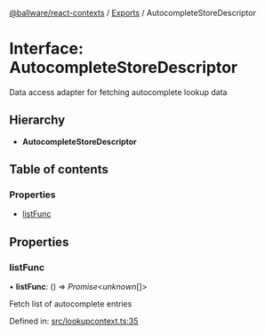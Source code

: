 [@ballware/react-contexts](../README.md) / [Exports](../modules.md) / AutocompleteStoreDescriptor

# Interface: AutocompleteStoreDescriptor

Data access adapter for fetching autocomplete lookup data

## Hierarchy

* **AutocompleteStoreDescriptor**

## Table of contents

### Properties

- [listFunc](autocompletestoredescriptor.md#listfunc)

## Properties

### listFunc

• **listFunc**: () => *Promise*<*unknown*[]\>

Fetch list of autocomplete entries

Defined in: [src/lookupcontext.ts:35](https://github.com/frankball/ballware-react-contexts/blob/85afb6f/src/lookupcontext.ts#L35)
